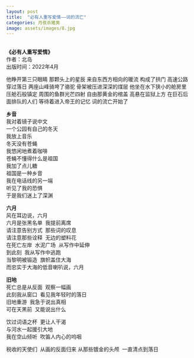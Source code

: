 ```yaml
---
layout: post
title:  "必有人重写爱情——词的流亡"
categories: 月夜杀猪男
image: assets/images/8.jpg
---
```

&nbsp;&nbsp;  
**《必有人重写爱情》**  
作者：北岛  
出版时间：2022年4月
  
  
他睁开第三只眼睛    那颗头上的星辰    来自东西方相向的暖流    构成了拱门    高速公路穿过落日
    两座山峰骑垮了骆驼    骨架被压进深深的煤层    他坐在水下狭小的舱房里    压舱石般镇定
    周围的鱼群光芒四射    自由那黄金的棺盖    高悬在监狱上方    在巨石后面排队的人们
    等待着进入帝王的记忆    词的流亡开始了  
  
**乡音**  
我对着镜子说中文  
一个公园有自己的冬天  
我放上音乐  
冬天没有苍蝇  
我悠闲地煮着咖啡  
苍蝇不懂得什么是祖国  
我加了点儿糖  
祖国是一种乡音  
我在电话线的另一端  
听见了我的恐惧  
于是我们迷上了深渊  

**六月**  
风在耳边说，六月  
六月是张黑名单&nbsp;&nbsp;我提前离席  
请注意告别方式&nbsp;&nbsp;那些词的叹息  
请注意那些诠释&nbsp;&nbsp;无边的塑料花  
在死亡左岸&nbsp;&nbsp;水泥广场&nbsp;&nbsp;从写作中延伸  
到此刻&nbsp;&nbsp;我从写作中逃跑  
当黎明被锻造&nbsp;&nbsp;旗帜盖住大海  
而忠实于大海的低音喇叭说，六月  
  


**旧地**  
死亡总是从反面&nbsp;&nbsp;观察一幅画  
此刻我从窗口&nbsp;&nbsp;看见我年轻时的落日  
旧地重游&nbsp;&nbsp;我急于说出真相  
可在天黑前&nbsp;&nbsp;又能说出什么  

饮过词语之杯&nbsp;&nbsp;更让人干渴  
与河水一起援引大地  
我在空山倾听&nbsp;&nbsp;吹笛人内心的呜咽

税收的天使们&nbsp;&nbsp;从画的反面归来
从那些镀金的头颅&nbsp;&nbsp;一直清点到落日  
  
